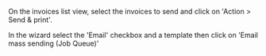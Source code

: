 On the invoices list view, select the invoices to send and click on
'Action \> Send & print'.

In the wizard select the 'Email' checkbox and a template then click on
'Email mass sending (Job Queue)'
